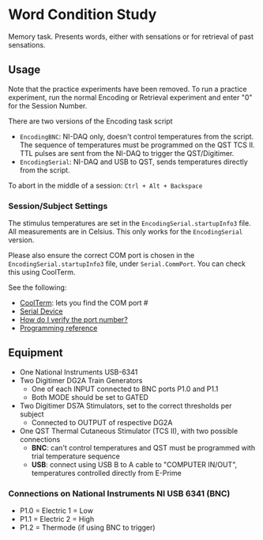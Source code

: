 # Word Condition Study

Memory task. Presents words, either with sensations or for retrieval of past sensations.

## Usage

Note that the practice experiments have been removed. To run a practice experiment, run the normal Encoding or Retrieval experiment and enter "0" for the Session Number.

There are two versions of the Encoding task script
- `EncodingBNC`: NI-DAQ only, doesn't control temperatures from the script. The sequence of temperatures must be programmed on the QST TCS II. TTL pulses are sent from the NI-DAQ to trigger the QST/Digitimer.
- `EncodingSerial`: NI-DAQ and USB to QST, sends temperatures directly from the script.

To abort in the middle of a session: `Ctrl + Alt + Backspace`

### Session/Subject Settings

The stimulus temperatures are set in the `EncodingSerial.startupInfo3` file. All measurements are in Celsius. This only works for the `EncodingSerial` version.

Please also ensure the correct COM port is chosen in the `EncodingSerial.startupInfo3` file, under `Serial.CommPort`. You can check this using CoolTerm.

See the following:
- [CoolTerm](https://freeware.the-meiers.org/): lets you find the COM port #
- [Serial Device](https://support.pstnet.com/hc/en-us/articles/229359687-DEVICE-Serial-Device-17355-)
- [How do I verify the port number?](https://support.pstnet.com/hc/en-us/articles/115000899908)
- [Programming reference](https://pstnet.com/ecr/#t=E-Objects/SerialDevice-Object.htm)

## Equipment

- One National Instruments USB-6341
- Two Digitimer DG2A Train Generators
	- One of each INPUT connected to BNC ports P1.0 and P1.1
	- Both MODE should be set to GATED
- Two Digitimer DS7A Stimulators, set to the correct thresholds per subject
	- Connected to OUTPUT of respective DG2A
- One QST Thermal Cutaneous Stimulator (TCS II), with two possible connections
	- **BNC**: can't control temperatures and QST must be programmed with trial temperature sequence
	- **USB**: connect using USB B to A cable to "COMPUTER IN/OUT", temperatures controlled directly from E-Prime

### Connections on National Instruments NI USB 6341 (BNC)

- P1.0 = Electric 1 = Low
- P1.1 = Electric 2 = High
- P1.2 = Thermode (if using BNC to trigger)